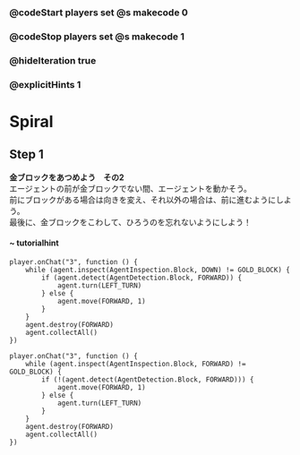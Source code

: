### @codeStart players set @s makecode 0
### @codeStop players set @s makecode 1

### @hideIteration true 
### @explicitHints 1


# Spiral

## Step 1
**金ブロックをあつめよう　その2**  
エージェントの前が金ブロックでない間、エージェントを動かそう。  
前にブロックがある場合は向きを変え、それ以外の場合は、前に進むようにしよう。  
最後に、金ブロックをこわして、ひろうのを忘れないようにしよう！

#### ~ tutorialhint 
```blocks
player.onChat("3", function () {
    while (agent.inspect(AgentInspection.Block, DOWN) != GOLD_BLOCK) {
        if (agent.detect(AgentDetection.Block, FORWARD)) {
            agent.turn(LEFT_TURN)
        } else {
            agent.move(FORWARD, 1)
        }
    }
    agent.destroy(FORWARD)
    agent.collectAll()
})
```
```ghost
player.onChat("3", function () {
    while (agent.inspect(AgentInspection.Block, FORWARD) != GOLD_BLOCK) {
        if (!(agent.detect(AgentDetection.Block, FORWARD))) {
            agent.move(FORWARD, 1)
        } else {
            agent.turn(LEFT_TURN)
        }
    }
    agent.destroy(FORWARD)
    agent.collectAll()
})
```